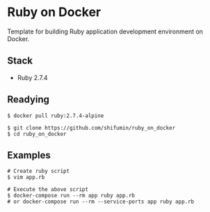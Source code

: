 # Ruby on Docker
Template for building Ruby application development environment on Docker.  

## Stack
- Ruby 2.7.4

## Readying

```shell
$ docker pull ruby:2.7.4-alpine
```

```shell
$ git clone https://github.com/shifumin/ruby_on_docker
$ cd ruby_on_docker
```

## Examples

```shell
# Create ruby script
$ vim app.rb

# Execute the above script
$ docker-compose run --rm app ruby app.rb
# or docker-compose run --rm --service-ports app ruby app.rb
```
